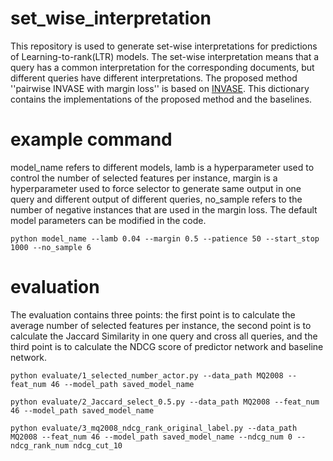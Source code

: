 # set_wise_interpretation

This repository is used to generate set-wise interpretations for predictions of Learning-to-rank(LTR) models. The set-wise interpretation means that a query has a common interpretation for the corresponding documents, but different queries have different interpretations.  The proposed method ''pairwise INVASE with margin loss'' is based on [INVASE](https://github.com/jsyoon0823/INVASE#codebase-for-invase-instance-wise-variable-selection). This dictionary contains the implementations of the proposed method and the baselines.

# example command

model_name refers to different models, lamb is a hyperparameter used to control the number of selected features per instance, margin is a hyperparameter used to force selector to generate same output in one query and different output of different queries, no_sample refers to the number of negative instances that are used in the margin loss. The default model parameters can be modified in the code. 
```
python model_name --lamb 0.04 --margin 0.5 --patience 50 --start_stop 1000 --no_sample 6
```
# evaluation

The evaluation contains three points: the first point is to calculate the average number of selected features per instance, the second point is to calculate the Jaccard Similarity in one query and cross all queries, and the third point is to calculate the NDCG score of predictor network and baseline network.
```
python evaluate/1_selected_number_actor.py --data_path MQ2008 --feat_num 46 --model_path saved_model_name

python evaluate/2_Jaccard_select_0.5.py --data_path MQ2008 --feat_num 46 --model_path saved_model_name

python evaluate/3_mq2008_ndcg_rank_original_label.py --data_path MQ2008 --feat_num 46 --model_path saved_model_name --ndcg_num 0 --ndcg_rank_num ndcg_cut_10
```





